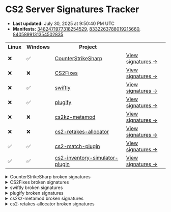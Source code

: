 # CS2 Server Signatures Tracker

* **Last updated:** July 30, 2025 at 9:50:40 PM UTC
* **Manifests:** [3482471977318254529](https://steamdb.info/depot/2347771/history/?changeid=M:3482471977318254529), [8332263788019215660](https://steamdb.info/depot/2347773/history/?changeid=M:8332263788019215660), [8405899131354502835](https://steamdb.info/depot/2347770/history/?changeid=M:8405899131354502835)

<table>
<tr><th>Linux</th><th>Windows</th><th>Project</th><th></th></tr><tr><td>❌</td><td>✅</td><td><a href="https://github.com/roflmuffin/CounterStrikeSharp">CounterStrikeSharp</a></td><td><a href="https://github.com/ianlucas/cs2-signatures/blob/main/.github/docs/CounterStrikeSharp.md">View signatures →</a></td></tr><tr><td>❌</td><td>❌</td><td><a href="https://github.com/Source2ZE/CS2Fixes">CS2Fixes</a></td><td><a href="https://github.com/ianlucas/cs2-signatures/blob/main/.github/docs/CS2Fixes.md">View signatures →</a></td></tr><tr><td>❌</td><td>✅</td><td><a href="https://github.com/swiftly-solution/swiftly">swiftly</a></td><td><a href="https://github.com/ianlucas/cs2-signatures/blob/main/.github/docs/swiftly.md">View signatures →</a></td></tr><tr><td>❌</td><td>✅</td><td><a href="https://github.com/untrustedmodders/plugify-source-2">plugify</a></td><td><a href="https://github.com/ianlucas/cs2-signatures/blob/main/.github/docs/plugify.md">View signatures →</a></td></tr><tr><td>❌</td><td>❌</td><td><a href="https://github.com/KZGlobalTeam/cs2kz-metamod">cs2kz-metamod</a></td><td><a href="https://github.com/ianlucas/cs2-signatures/blob/main/.github/docs/cs2kz-metamod.md">View signatures →</a></td></tr><tr><td>❌</td><td>❌</td><td><a href="https://github.com/yonilerner/cs2-retakes-allocator">cs2-retakes-allocator</a></td><td><a href="https://github.com/ianlucas/cs2-signatures/blob/main/.github/docs/cs2-retakes-allocator.md">View signatures →</a></td></tr><tr><td>✅</td><td>✅</td><td><a href="https://github.com/ianlucas/cs2-match-plugin">cs2-match-plugin</a></td><td><a href="https://github.com/ianlucas/cs2-signatures/blob/main/.github/docs/cs2-match-plugin.md">View signatures →</a></td></tr><tr><td>✅</td><td>✅</td><td><a href="https://github.com/ianlucas/cs2-inventory-simulator-plugin">cs2-inventory-simulator-plugin</a></td><td><a href="https://github.com/ianlucas/cs2-signatures/blob/main/.github/docs/cs2-inventory-simulator-plugin.md">View signatures →</a></td></tr></table>

<details>
  <summary>CounterStrikeSharp broken signatures</summary>

* <sub>❌Linux ✅Windows</sub> ClientPrint

</details>

<details>
  <summary>CS2Fixes broken signatures</summary>

* <sub>❌Linux ❌Windows</sub> UTIL_SayTextFilter
* <sub>❌Linux ❌Windows</sub> UTIL_SayText2Filter
* <sub>❌Linux ❌Windows</sub> TriggerPush_Touch
* <sub>❌Linux ❌Windows</sub> SetGroundEntity
* <sub>❌Linux ❌Windows</sub> ServerMovementUnlock
* <sub>❌Linux ❌Windows</sub> CCSPlayerController_SwitchTeam
* <sub>❌Linux ❌Windows</sub> CheckJumpButtonWater
* <sub>❌Linux ❌Windows</sub> WaterLevelGravity
* <sub>❌Linux ❌Windows</sub> CEntitySystem_AddEntityIOEvent
* <sub>❌Linux ❌Windows</sub> CEntityInstance_AcceptInput
* <sub>❌Linux ❌Windows</sub> CEntityIdentity_AcceptInput
* <sub>✅Linux ❌Windows</sub> CEntityIOOutput_FireOutputInternal
* <sub>❌Linux ✅Windows</sub> CGameEntitySystem_FindEntityByClassName
* <sub>❌Linux ✅Windows</sub> CBaseEntity_TakeDamageOld
* <sub>✅Linux ❌Windows</sub> IGameSystem_InitAllSystems_pFirst
* <sub>❌Linux ✅Windows</sub> IGameSystem_LoopPostInitAllSystems_pEventDispatcher
* <sub>❌Linux ✅Windows</sub> IGameSystem_LoopDestroyAllSystems_s_GameSystems
* <sub>❌Linux ❌Windows</sub> CBasePlayerController_SetPawn
* <sub>❌Linux ✅Windows</sub> CNavMesh_GetNearestNavArea
* <sub>❌Linux ❌Windows</sub> CBaseModelEntity_SetModel
* <sub>❌Linux ❌Windows</sub> CGameRules_TerminateRound
* <sub>❌Linux ❌Windows</sub> CCSPlayer_WeaponServices_CanUse
* <sub>❌Linux ❌Windows</sub> CCSPlayer_WeaponServices_EquipWeapon
* <sub>❌Linux ✅Windows</sub> CEntityIdentity_SetEntityName
* <sub>❌Linux ✅Windows</sub> BotNavIgnore
* <sub>❌Linux ❌Windows</sub> CBaseEntity_EmitSoundParams
* <sub>❌Linux ✅Windows</sub> GetParticleSystemIndex
* <sub>❌Linux ✅Windows</sub> DispatchParticleEffect
* <sub>❌Linux ❌Windows</sub> CBaseEntity_EmitSoundFilter
* <sub>❌Linux ❌Windows</sub> ProcessMovement
* <sub>❌Linux ❌Windows</sub> CBaseEntity_SetMoveType
* <sub>❌Linux ✅Windows</sub> CPhysBox_Use
* <sub>❌Linux ✅Windows</sub> ProcessUsercmds
* <sub>❌Linux ❌Windows</sub> CGamePlayerEquip_InputTriggerForAllPlayers
* <sub>❌Linux ✅Windows</sub> CGamePlayerEquip_InputTriggerForActivatedPlayer
* <sub>✅Linux ❌Windows</sub> CCSPlayerPawn_GetMaxSpeed
* <sub>❌Linux ✅Windows</sub> FindUseEntity
* <sub>❌Linux ✅Windows</sub> TraceFunc
* <sub>❌Linux ❌Windows</sub> TraceShape
* <sub>❌Linux ✅Windows</sub> CBasePlayerPawn_GetEyePosition
* <sub>❌Linux ✅Windows</sub> CBasePlayerPawn_GetEyeAngles
* <sub>❌Linux ✅Windows</sub> CBaseFilter_InputTestActivator
* <sub>❌Linux ✅Windows</sub> GameSystem_Think_CheckSteamBan
* <sub>❌Linux ❌Windows</sub> CCSGameRules__sm_mapGcBanInformation
* <sub>❌Linux ✅Windows</sub> GetSpawnGroups
* <sub>❌Linux ❌Windows</sub> CCSPlayer_ItemServices_CanAcquire

</details>

<details>
  <summary>swiftly broken signatures</summary>

* <sub>❌Linux ✅Windows</sub> CCSPlayer_MovementServices_ProcessUserCmd

</details>

<details>
  <summary>plugify broken signatures</summary>

* <sub>❌Linux ✅Windows</sub> CBaseEntity_EmitSoundParams
* <sub>❌Linux ✅Windows</sub> CBaseEntity_SetMoveType
* <sub>❌Linux ✅Windows</sub> GetCSWeaponDataFromKey

</details>

<details>
  <summary>cs2kz-metamod broken signatures</summary>

* <sub>❌Linux ❌Windows</sub> CCSPlayerController_SwitchTeam
* <sub>❌Linux ❌Windows</sub> CBasePlayerController_SetPawn
* <sub>❌Linux ❌Windows</sub> GetLegacyGameEventListener
* <sub>❌Linux ❌Windows</sub> SnapViewAngles
* <sub>❌Linux ❌Windows</sub> InitPlayerMovementTraceFilter
* <sub>❌Linux ❌Windows</sub> TraceShape
* <sub>❌Linux ❌Windows</sub> CPhysicsGameSystemFrameBoundary
* <sub>❌Linux ❌Windows</sub> DebugDrawMesh
* <sub>✅Linux ❌Windows</sub> GetMaxSpeed
* <sub>❌Linux ❌Windows</sub> SetupMove
* <sub>❌Linux ❌Windows</sub> ProcessMovement
* <sub>❌Linux ❌Windows</sub> PlayerMove
* <sub>❌Linux ✅Windows</sub> CheckParameters
* <sub>✅Linux ❌Windows</sub> CanMove
* <sub>❌Linux ✅Windows</sub> FullWalkMove
* <sub>❌Linux ❌Windows</sub> MoveInit
* <sub>✅Linux ❌Windows</sub> CheckWater
* <sub>❌Linux ❌Windows</sub> WaterMove
* <sub>❌Linux ✅Windows</sub> CheckVelocity
* <sub>❌Linux ✅Windows</sub> Duck
* <sub>❌Linux ❌Windows</sub> CanUnduck
* <sub>❌Linux ❌Windows</sub> LadderMove
* <sub>❌Linux ❌Windows</sub> OnJump
* <sub>❌Linux ❌Windows</sub> AirMove
* <sub>❌Linux ❌Windows</sub> Friction
* <sub>❌Linux ❌Windows</sub> WalkMove
* <sub>❌Linux ❌Windows</sub> TryPlayerMove
* <sub>❌Linux ❌Windows</sub> CategorizePosition
* <sub>❌Linux ✅Windows</sub> CheckFalling
* <sub>❌Linux ❌Windows</sub> EmitSound
* <sub>❌Linux ✅Windows</sub> ProcessUsercmds
* <sub>❌Linux ❌Windows</sub> PhysicsSimulate
* <sub>❌Linux ❌Windows</sub> GameEventManager

</details>

<details>
  <summary>cs2-retakes-allocator broken signatures</summary>

* <sub>❌Linux ❌Windows</sub> GetCSWeaponDataFromKey
* <sub>❌Linux ❌Windows</sub> CCSPlayer_ItemServices_CanAcquire
* <sub>❌Linux ✅Windows</sub> GiveNamedItem2

</details>